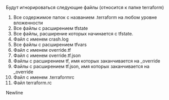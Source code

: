 Будут игнорироваться следующие файлы (относится к папке terraform)

1. Все содержимое папок с названием .terraform на любом уровне вложенности
2. Все файлы с расширением tfstate
3. Все файлы, расширение которых начинается с tfstate. 
4. Файл с именем crash.log
5. Все файлы с расширением tfvars
6. Файл с именем override.tf
7. Файл с именем override.tf.json
8. Файлы с расширением tf, имя которых заканчивается на _override
9. Файлы с расширением tf.json, имя которых заканчивается на _override
10. Файл с именем .terraformrc
11. Файл terraform.rc

Newline